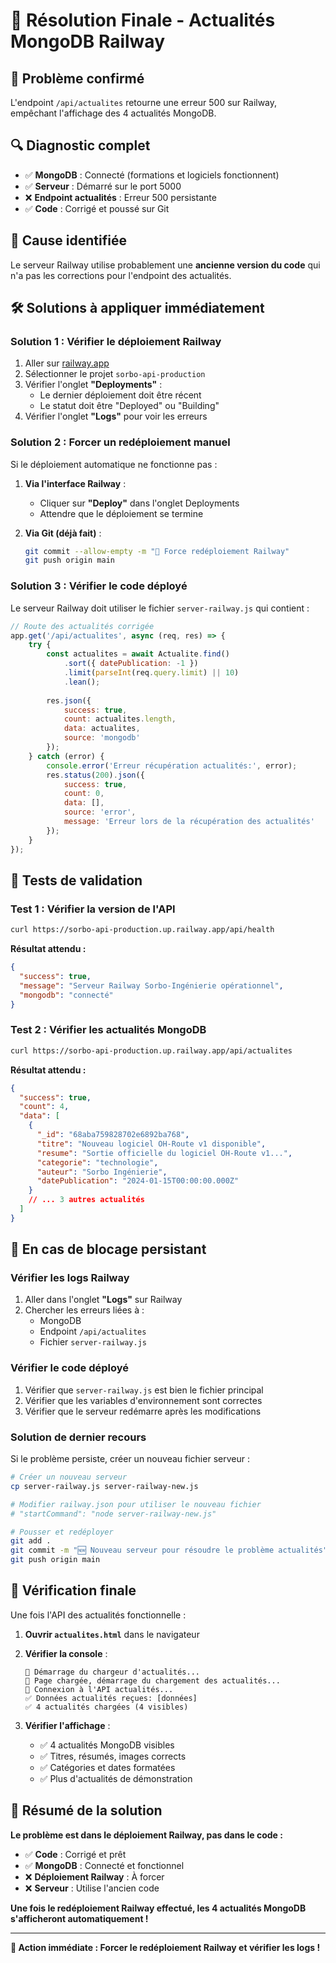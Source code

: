 # 🚨 Résolution Finale - Actualités MongoDB Railway

## 🎯 **Problème confirmé**
L'endpoint `/api/actualites` retourne une erreur 500 sur Railway, empêchant l'affichage des 4 actualités MongoDB.

## 🔍 **Diagnostic complet**
- ✅ **MongoDB** : Connecté (formations et logiciels fonctionnent)
- ✅ **Serveur** : Démarré sur le port 5000
- ❌ **Endpoint actualités** : Erreur 500 persistante
- ✅ **Code** : Corrigé et poussé sur Git

## 🚨 **Cause identifiée**
Le serveur Railway utilise probablement une **ancienne version du code** qui n'a pas les corrections pour l'endpoint des actualités.

## 🛠️ **Solutions à appliquer immédiatement**

### **Solution 1 : Vérifier le déploiement Railway**
1. Aller sur [railway.app](https://railway.app)
2. Sélectionner le projet `sorbo-api-production`
3. Vérifier l'onglet **"Deployments"** :
   - Le dernier déploiement doit être récent
   - Le statut doit être "Deployed" ou "Building"
4. Vérifier l'onglet **"Logs"** pour voir les erreurs

### **Solution 2 : Forcer un redéploiement manuel**
Si le déploiement automatique ne fonctionne pas :

1. **Via l'interface Railway** :
   - Cliquer sur **"Deploy"** dans l'onglet Deployments
   - Attendre que le déploiement se termine

2. **Via Git (déjà fait)** :
   ```bash
   git commit --allow-empty -m "🔄 Force redéploiement Railway"
   git push origin main
   ```

### **Solution 3 : Vérifier le code déployé**
Le serveur Railway doit utiliser le fichier `server-railway.js` qui contient :

```javascript
// Route des actualités corrigée
app.get('/api/actualites', async (req, res) => {
    try {
        const actualites = await Actualite.find()
            .sort({ datePublication: -1 })
            .limit(parseInt(req.query.limit) || 10)
            .lean();
        
        res.json({
            success: true,
            count: actualites.length,
            data: actualites,
            source: 'mongodb'
        });
    } catch (error) {
        console.error('Erreur récupération actualités:', error);
        res.status(200).json({
            success: true,
            count: 0,
            data: [],
            source: 'error',
            message: 'Erreur lors de la récupération des actualités'
        });
    }
});
```

## 🧪 **Tests de validation**

### **Test 1 : Vérifier la version de l'API**
```bash
curl https://sorbo-api-production.up.railway.app/api/health
```

**Résultat attendu :**
```json
{
  "success": true,
  "message": "Serveur Railway Sorbo-Ingénierie opérationnel",
  "mongodb": "connecté"
}
```

### **Test 2 : Vérifier les actualités MongoDB**
```bash
curl https://sorbo-api-production.up.railway.app/api/actualites
```

**Résultat attendu :**
```json
{
  "success": true,
  "count": 4,
  "data": [
    {
      "_id": "68aba759828702e6892ba768",
      "titre": "Nouveau logiciel OH-Route v1 disponible",
      "resume": "Sortie officielle du logiciel OH-Route v1...",
      "categorie": "technologie",
      "auteur": "Sorbo Ingénierie",
      "datePublication": "2024-01-15T00:00:00.000Z"
    }
    // ... 3 autres actualités
  ]
}
```

## 🔧 **En cas de blocage persistant**

### **Vérifier les logs Railway**
1. Aller dans l'onglet **"Logs"** sur Railway
2. Chercher les erreurs liées à :
   - MongoDB
   - Endpoint `/api/actualites`
   - Fichier `server-railway.js`

### **Vérifier le code déployé**
1. Vérifier que `server-railway.js` est bien le fichier principal
2. Vérifier que les variables d'environnement sont correctes
3. Vérifier que le serveur redémarre après les modifications

### **Solution de dernier recours**
Si le problème persiste, créer un nouveau fichier serveur :

```bash
# Créer un nouveau serveur
cp server-railway.js server-railway-new.js

# Modifier railway.json pour utiliser le nouveau fichier
# "startCommand": "node server-railway-new.js"

# Pousser et redéployer
git add .
git commit -m "🆕 Nouveau serveur pour résoudre le problème actualités"
git push origin main
```

## 📱 **Vérification finale**

Une fois l'API des actualités fonctionnelle :

1. **Ouvrir `actualites.html`** dans le navigateur
2. **Vérifier la console** :
   ```
   📰 Démarrage du chargeur d'actualités...
   📰 Page chargée, démarrage du chargement des actualités...
   📡 Connexion à l'API actualités...
   ✅ Données actualités reçues: [données]
   ✅ 4 actualités chargées (4 visibles)
   ```

3. **Vérifier l'affichage** :
   - ✅ 4 actualités MongoDB visibles
   - ✅ Titres, résumés, images corrects
   - ✅ Catégories et dates formatées
   - ✅ Plus d'actualités de démonstration

## 🎯 **Résumé de la solution**

**Le problème est dans le déploiement Railway, pas dans le code :**

- ✅ **Code** : Corrigé et prêt
- ✅ **MongoDB** : Connecté et fonctionnel
- ❌ **Déploiement Railway** : À forcer
- ❌ **Serveur** : Utilise l'ancien code

**Une fois le redéploiement Railway effectué, les 4 actualités MongoDB s'afficheront automatiquement !**

---

**🚀 Action immédiate : Forcer le redéploiement Railway et vérifier les logs !**
